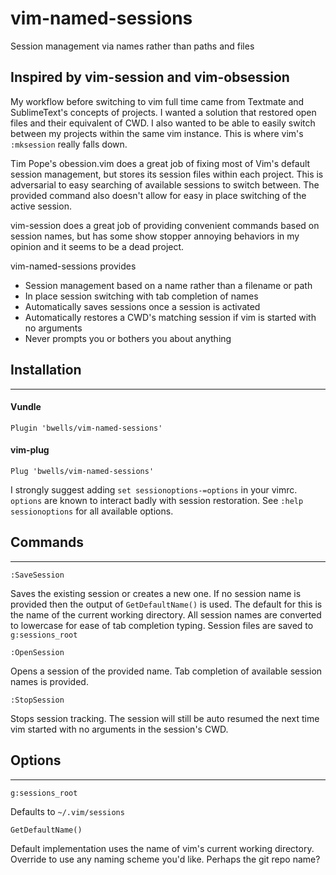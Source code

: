 # vim-named-sessions
Session management via names rather than paths and files

## Inspired by vim-session and vim-obsession

My workflow before switching to vim full time came from Textmate and
SublimeText's concepts of projects. I wanted a solution that restored open
files and their equivalent of CWD. I also wanted to be able to easily switch
between my projects within the same vim instance. This is where vim's
`:mksession` really falls down.

Tim Pope's obession.vim does a great job of fixing most of Vim's default
session management, but stores its session files within each project. This is
adversarial to easy searching of available sessions to switch between. The
provided command also doesn't allow for easy in place switching of the active
session.

vim-session does a great job of providing convenient commands based on session
names, but has some show stopper annoying behaviors in my opinion and it seems
to be a dead project.

vim-named-sessions provides

* Session management based on a name rather than a filename or path
* In place session switching with tab completion of names
* Automatically saves sessions once a session is activated
* Automatically restores a CWD's matching session if vim is started with no
  arguments
* Never prompts you or bothers you about anything

## Installation
---------------
#### Vundle
```
Plugin 'bwells/vim-named-sessions'
```

#### vim-plug
```
Plug 'bwells/vim-named-sessions'
```

I strongly suggest adding `set sessionoptions-=options` in your vimrc.
`options` are known to interact badly with session restoration. See `:help
sessionoptions` for all available options.

## Commands
-----------

`:SaveSession`

Saves the existing session or creates a new one. If no session name is provided
then the output of `GetDefaultName()` is used. The default for this is the name
of the current working directory. All session names are converted to lowercase
for ease of tab completion typing. Session files are saved to `g:sessions_root`

`:OpenSession`

Opens a session of the provided name. Tab completion of available session names
is provided.

`:StopSession`

Stops session tracking. The session will still be auto resumed the next time
vim started with no arguments in the session's CWD.

## Options
----------

`g:sessions_root`

Defaults to `~/.vim/sessions`

`GetDefaultName()`

Default implementation uses the name of vim's current working directory.
Override to use any naming scheme you'd like. Perhaps the git repo name?
